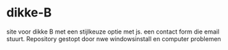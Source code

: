 # dikke-B
site voor dikke B
met een stijlkeuze optie met js. een contact form die email stuurt.
Repository gestopt door nwe windowsinstall en computer problemen

